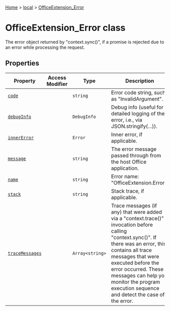 [Home](./index) &gt; [local](local.md) &gt; [OfficeExtension\_Error](local.officeextension_error.md)

# OfficeExtension\_Error class

The error object returned by "context.sync()", if a promise is rejected due to an error while processing the request.

## Properties

|  Property | Access Modifier | Type | Description |
|  --- | --- | --- | --- |
|  [`code`](local.officeextension_error.code.md) |  | `string` | Error code string, such as "InvalidArgument". |
|  [`debugInfo`](local.officeextension_error.debuginfo.md) |  | `DebugInfo` | Debug info (useful for detailed logging of the error, i.e., via JSON.stringify(...)). |
|  [`innerError`](local.officeextension_error.innererror.md) |  | `Error` | Inner error, if applicable. |
|  [`message`](local.officeextension_error.message.md) |  | `string` | The error message passed through from the host Office application. |
|  [`name`](local.officeextension_error.name.md) |  | `string` | Error name: "OfficeExtension.Error". |
|  [`stack`](local.officeextension_error.stack.md) |  | `string` | Stack trace, if applicable. |
|  [`traceMessages`](local.officeextension_error.tracemessages.md) |  | `Array<string>` | Trace messages (if any) that were added via a "context.trace()" invocation before calling "context.sync()". If there was an error, this contains all trace messages that were executed before the error occurred. These messages can help you monitor the program execution sequence and detect the case of the error. |

